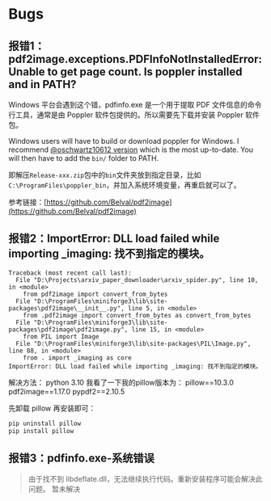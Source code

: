 # Bugs

## 报错1：pdf2image.exceptions.PDFInfoNotInstalledError: Unable to get page count. Is poppler installed and in PATH?

Windows 平台会遇到这个错，pdfinfo.exe 是一个用于提取 PDF 文件信息的命令行工具，通常是由 Poppler 软件包提供的。所以需要先下载并安装 Poppler 软件包。

Windows users will have to build or download poppler for Windows. I recommend [@oschwartz10612 version](https://github.com/oschwartz10612/poppler-windows/releases/) which is the most up-to-date. You will then have to add the `bin/` folder to PATH.

即解压`Release-xxx.zip`包中的`bin`文件夹放到指定目录，比如`C:\ProgramFiles\poppler_bin`，并加入系统环境变量，再重启就可以了。

参考链接：[https://github.com/Belval/pdf2image](https://github.com/Belval/pdf2image)


## 报错2：ImportError: DLL load failed while importing _imaging: 找不到指定的模块。

```text
Traceback (most recent call last):
  File "D:\Projects\arxiv_paper_downloader\arxiv_spider.py", line 10, in <module>
    from pdf2image import convert_from_bytes
  File "D:\ProgramFiles\miniforge3\lib\site-packages\pdf2image\__init__.py", line 5, in <module>
    from .pdf2image import convert_from_bytes as convert_from_bytes
  File "D:\ProgramFiles\miniforge3\lib\site-packages\pdf2image\pdf2image.py", line 15, in <module>
    from PIL import Image
  File "D:\ProgramFiles\miniforge3\lib\site-packages\PIL\Image.py", line 88, in <module>
    from . import _imaging as core
ImportError: DLL load failed while importing _imaging: 找不到指定的模块。
```

解决方法：
python 3.10
我看了一下我的pillow版本为：
pillow==10.3.0
pdf2image==1.17.0
pypdf2==2.10.5

先卸载 pillow 再安装即可：

```bash
pip uninstall pillow
pip install pillow
```

## 报错3：pdfinfo.exe-系统错误

> 由于找不到 libdeflate.dll，无法继续执行代码。重新安装程序可能会解决此问题。
暂未解决
